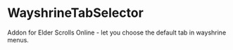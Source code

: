 # WayshrineTabSelector
Addon for Elder Scrolls Online - let you choose the default tab in wayshrine menus.
